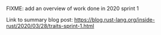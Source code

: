FIXME: add an overview of work done in 2020 sprint 1

Link to summary blog post:
https://blog.rust-lang.org/inside-rust/2020/03/28/traits-sprint-1.html
